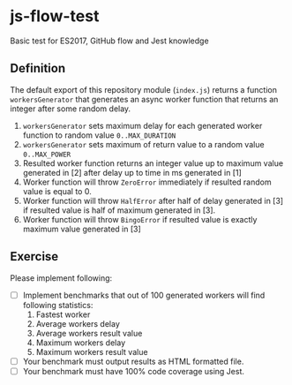# js-flow-test

Basic test for ES2017, GitHub flow and Jest knowledge

## Definition

The default export of this repository module (`index.js`) returns a function `workersGenerator` that generates an async worker function that returns an integer after some random delay.

1. `workersGenerator` sets maximum delay for each generated worker function to random value `0..MAX_DURATION`
2. `workersGenerator` sets maximum of return value to a random value `0..MAX_POWER`
3. Resulted worker function returns an integer value up to maximum value generated in [2] after delay up to time in ms generated in [1]
4. Worker function will throw `ZeroError` immediately if resulted random value is equal to 0.
5. Worker function will throw `HalfError` after half of delay generated in [3] if resulted value is half of maximum generated in [3].
6. Worker function will throw `BingoError` if resulted value is exactly maximum value generated in [3]

## Exercise

Please implement following:

* [ ] Implement benchmarks that out of 100 generated workers will find following statistics:
  1. Fastest worker
  2. Average workers delay
  3. Average workers result value
  4. Maximum workers delay
  5. Maximum workers result value
* [ ] Your benchmark must output results as HTML formatted file.
* [ ] Your benchmark must have 100% code coverage using Jest.
